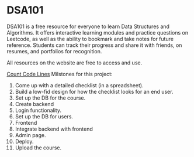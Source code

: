 # DSA101

DSA101 is a free resource for everyone to learn Data Structures and Algorithms. It offers interactive learning modules and practice questions on Leetcode, as well as the ability to bookmark and take notes for future reference. Students can track their progress and share it with friends, on resumes, and portfolios for recognition. 

All resources on the website are free to access and use.

[Count Code Lines](https://nikjos.in/code-line-counter/open?repo=kalviumcommunity/dsa101)
Milstones for this project:
1. Come up with a detailed checklist (in a spreadsheet).
2. Build a low-fid design for how the checklist looks for an end user.
3. Set up the DB for the course.
4. Create backend
5. Login functionality.
6. Set up the DB for users.
7. Frontend
8. Integrate backend with frontend
9. Admin page.
10. Deploy.
11. Upload the course.
